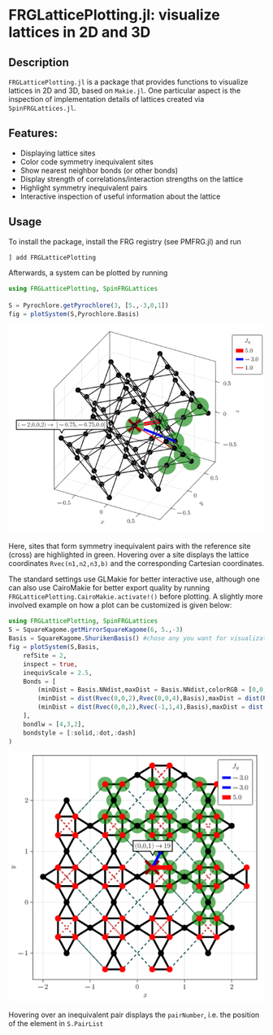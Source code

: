 # FRGLatticePlotting.jl: visualize lattices in 2D and 3D
## Description
`FRGLatticePlotting.jl` is a package that provides functions to visualize lattices in 2D and 3D, based on `Makie.jl`. One particular aspect is the inspection of implementation details of lattices created via `SpinFRGLattices.jl`. 
## Features:
* Displaying lattice sites
* Color code symmetry inequivalent sites
* Show nearest neighbor bonds (or other bonds)
* Display strength of correlations/interaction strengths on the lattice
* Highlight symmetry inequivalent pairs
* Interactive inspection of useful information about the lattice
## Usage
To install the package, install the FRG registry (see PMFRG.jl) and run

```
] add FRGLatticePlotting
```
Afterwards, a system can be plotted by running
```julia
using FRGLatticePlotting, SpinFRGLattices

S = Pyrochlore.getPyrochlore(3, [5.,-3,0,1])
fig = plotSystem(S,Pyrochlore.Basis)
```
![image info](Pyrochlore.png)

Here, sites that form symmetry inequivalent pairs with the reference site (cross) are highlighted in green. Hovering over a site displays the lattice coordinates `Rvec(n1,n2,n3,b)` and the corresponding Cartesian coordinates.

The standard settings use GLMakie for better interactive use, although one can also use CairoMakie for better export quality by running `FRGLatticePlotting.CairoMakie.activate!()` before plotting.
A slightly more involved example on how a plot can be customized is given below:
    
```julia
using FRGLatticePlotting, SpinFRGLattices
S = SquareKagome.getMirrorSquareKagome(6, 5.,-3)
Basis = SquareKagome.ShurikenBasis() #chose any you want for visualization
fig = plotSystem(S,Basis,
    refSite = 2,
    inspect = true,
    inequivScale = 2.5,
    Bonds = [
        (minDist = Basis.NNdist,maxDist = Basis.NNdist,colorRGB = [0,0,0]),
        (minDist = dist(Rvec(0,0,2),Rvec(0,0,4),Basis),maxDist = dist(Rvec(0,0,2),Rvec(0,0,4),Basis),colorRGB = [200,50,50]),
        (minDist = dist(Rvec(0,0,2),Rvec(-1,1,4),Basis),maxDist = dist(Rvec(0,0,2),Rvec(-1,1,4),Basis),colorRGB = [10,70,70])
    ],
    bondlw = [4,3,2],
    bondstyle = [:solid,:dot,:dash]
)
```
![image info](SquareKagome.png)

Hovering over an inequivalent pair displays the `pairNumber`, i.e. the position of the element in `S.PairList` 